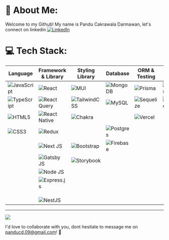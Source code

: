# 💫 About Me:
Welcome to my Github! My name is Pandu Cakrawala Darmawan, let's connect on linkedin [![LinkedIn](https://img.shields.io/badge/LinkedIn-%230077B5.svg?logo=linkedin&logoColor=white)](https://linkedin.com/in/https://www.linkedin.com/in/pandu-cakrawala-darmawan/) 


# 💻 Tech Stack:
|Language|Framework & Library|Styling Library|Database|ORM & Testing|Hosting|
|-|-|-|-|-|-|
|![JavaScript](https://img.shields.io/badge/javascript-%23323330.svg?style=for-the-badge&logo=javascript&logoColor=%23F7DF1E)|![React](https://img.shields.io/badge/react-%2320232a.svg?style=for-the-badge&logo=react&logoColor=%2361DAFB)|![MUI](https://img.shields.io/badge/MUI-%230081CB.svg?style=for-the-badge&logo=mui&logoColor=white)|![MongoDB](https://img.shields.io/badge/MongoDB-%234ea94b.svg?style=for-the-badge&logo=mongodb&logoColor=white)|![Prisma](https://img.shields.io/badge/Prisma-3982CE?style=for-the-badge&logo=Prisma&logoColor=white)|![Firebase](https://img.shields.io/badge/firebase-%23039BE5.svg?style=for-the-badge&logo=firebase)
|![TypeScript](https://img.shields.io/badge/typescript-%23007ACC.svg?style=for-the-badge&logo=typescript&logoColor=white)|![React Query](https://img.shields.io/badge/-React%20Query-FF4154?style=for-the-badge&logo=react%20query&logoColor=white)|![TailwindCSS](https://img.shields.io/badge/tailwindcss-%2338B2AC.svg?style=for-the-badge&logo=tailwind-css&logoColor=white)|![MySQL](https://img.shields.io/badge/mysql-%2300f.svg?style=for-the-badge&logo=mysql&logoColor=white)|![Sequelize](https://img.shields.io/badge/Sequelize-52B0E7?style=for-the-badge&logo=Sequelize&logoColor=white)|![Linode](https://img.shields.io/badge/linode-00A95C?style=for-the-badge&logo=linode&logoColor=white)|
![HTML5](https://img.shields.io/badge/html5-%23E34F26.svg?style=for-the-badge&logo=html5&logoColor=white)|![React Native](https://img.shields.io/badge/react_native-%2320232a.svg?style=for-the-badge&logo=react&logoColor=%2361DAFB)|![Chakra](https://img.shields.io/badge/chakra-%234ED1C5.svg?style=for-the-badge&logo=chakraui&logoColor=white)||![Vercel](https://img.shields.io/badge/vercel-%23000000.svg?style=for-the-badge&logo=vercel&logoColor=white)
|![CSS3](https://img.shields.io/badge/css3-%231572B6.svg?style=for-the-badge&logo=css3&logoColor=white)|![Redux](https://img.shields.io/badge/redux-%23593d88.svg?style=for-the-badge&logo=redux&logoColor=white)||![Postgres](https://img.shields.io/badge/postgres-%23316192.svg?style=for-the-badge&logo=postgresql&logoColor=white)|||
||![Next JS](https://img.shields.io/badge/Next-black?style=for-the-badge&logo=next.js&logoColor=white)|![Bootstrap](https://img.shields.io/badge/bootstrap-%23563D7C.svg?style=for-the-badge&logo=bootstrap&logoColor=white)|![Firebase](https://img.shields.io/badge/Firebase-039BE5?style=for-the-badge&logo=Firebase&logoColor=white)||||
||![Gatsby JS](https://img.shields.io/badge/Gatsby-%23663399.svg?style=for-the-badge&logo=gatsby&logoColor=white)|![Storybook](https://img.shields.io/badge/-Storybook-FF4785?style=for-the-badge&logo=storybook&logoColor=white)|||||||
||![Node JS](https://img.shields.io/badge/node.js-6DA55F?style=for-the-badge&logo=node.js&logoColor=white)||||||||
||![Express.js](https://img.shields.io/badge/express.js-%23404d59.svg?style=for-the-badge&logo=express&logoColor=%2361DAFB)||||||||
||||||||||
||||||||||
||||||||||
||![NestJS](https://img.shields.io/badge/nestjs-%23E0234E.svg?style=for-the-badge&logo=nestjs&logoColor=white)||||||||
---

![](https://github-readme-stats.vercel.app/api/top-langs/?username=panducdrmwn&theme=dark&hide_border=false&include_all_commits=true&count_private=true&layout=compact)


I'd love to collaborate with you, dont hesitate to message me on panducd.09@gmail.com! 🤝
<!-- Proudly created with GPRM ( https://gprm.itsvg.in ) -->
<!---
panducdrmwn/panducdrmwn is a ✨ special ✨ repository because its `README.md` (this file) appears on your GitHub profile.
You can click the Preview link to take a look at your changes.
--->
